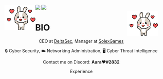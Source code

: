 ![](https://hit.yhype.me/github/profile?user_id=55363475)
![](https://komarev.com/ghpvc/?username=itzbunniyt&color=blueviolet)
<img align='left' src='https://raw.githubusercontent.com/ItzBunniYT/ItzBunniYT/main/assets/gifs/bunni1.gif' width='20%'>  
<img align='right' src='https://raw.githubusercontent.com/ItzBunniYT/ItzBunniYT/main/assets/gifs/bunni1.gif' width='20%'>  

# BIO
<p align="center">CEO at <a href="https://github.com/DeltaDevOp">DeltaSec</a>, Manager at <a href="https://github.com/SolexGames">SolexGames</a></p>

<p align="center">🔒 Cyber Security,  ☁️ Networking Administration,  🖥️ Cyber Threat Intelligence  </p>
  

<p align="center">Contact me on Discord: <b>Aura❤#2832</b></p>

<p align="center">Experience</p>


